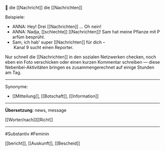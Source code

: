 🔴 die [[Nachricht]]
die [[Nachrichten]]

Beispiele:

- ANNA: Hey! Drei [[Nachrichten]] … Oh nein!  
- ANNA: Nadja, [[schlechte]] [[Nachrichten]]! Sam hat meine Pflanze mit Parfüm besprüht.  
- Sam, ich hab' super [[Nachrichten]] für dich – Kanal 9 sucht einen Reporter. 

Nur schnell die [[Nachrichten]] in den sozialen Netzwerken checken, noch eben ein Foto verschicken oder einen kurzen Kommentar schreiben — diese Nebenbei-Aktivitäten bringen es zusammengerechnet auf einige Stunden am Tag. 

---
Synonyme:
- [[Mitteilung]], [[Botschaft]], [[Information]]

---
**Übersetzung**: news, message


[[Worter/nach]][[Richt]]

---
#Substantiv #Feminin


[[bericht]], [[Auskunft]], [[Bescheid]]